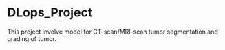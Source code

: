 # DLops_Project

This project involve model for CT-scan/MRI-scan tumor segmentation and grading of tumor. 
